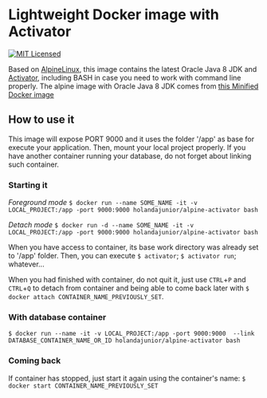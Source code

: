 # Lightweight Docker image with Activator 
[![MIT Licensed](https://img.shields.io/badge/license-MIT-green.svg)](https://tldrlegal.com/license/mit-license)

Based on [AlpineLinux](https://alpinelinux.org/), this image contains the latest Oracle Java 8 JDK and [Activator](https://www.lightbend.com/activator/download), including BASH in case you need to work with command line properly. The alpine image with Oracle Java 8 JDK comes from [this Minified Docker image](https://hub.docker.com/r/anapsix/alpine-java/)

## How to use it
This image will expose PORT 9000 and it uses the folder '/app' as base for execute your application. Then, mount your local project properly. If you have another container running your database, do not forget about linking such container.

### Starting it

*Foreground mode*
`$ docker run --name SOME_NAME -it -v LOCAL_PROJECT:/app -port 9000:9000 holandajunior/alpine-activator bash` 

*Detach mode*
`$ docker run -d --name SOME_NAME -it -v LOCAL_PROJECT:/app -port 9000:9000 holandajunior/alpine-activator bash`

When you have access to container, its base work directory was already set to '/app' folder. Then, you can execute `$ activator`; `$ activator run`; whatever...

When you had finished with container, do not quit it, just use `CTRL`+`P` and `CTRL`+`Q` to detach from container and being able to come back later with `$ docker attach CONTAINER_NAME_PREVIOUSLY_SET`.

### With database container
`$ docker run --name -it -v LOCAL_PROJECT:/app -port 9000:9000  --link DATABASE_CONTAINER_NAME_OR_ID holandajunior/alpine-activator bash`

### Coming back
If container has stopped, just start it again using the container's name: `$ docker start CONTAINER_NAME_PREVIOUSLY_SET`
